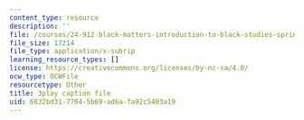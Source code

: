 ```yaml
---
content_type: resource
description: ''
file: /courses/24-912-black-matters-introduction-to-black-studies-spring-2017/6832bd3177045b69ad6afa92c5403a19_UmbsTnQ39a4.vtt
file_size: 17214
file_type: application/x-subrip
learning_resource_types: []
license: https://creativecommons.org/licenses/by-nc-sa/4.0/
ocw_type: OCWFile
resourcetype: Other
title: 3play caption file
uid: 6832bd31-7704-5b69-ad6a-fa92c5403a19
---
```

